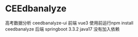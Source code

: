 # CEEdbanalyze
高考数据分析
ceedbanalyze-ui 前端 vue3 使用前运行npm install
ceedbanalyze 后端 springboot 3.3.2 java17 没有加入依赖
